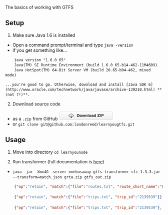The basics of working with GTFS


## Setup

1. Make sure Java 1.6 is installed
  * Open a command prompt/terminal and type `java -version`
  * if you get something like...
  ```
      java version "1.6.0_65"
	  Java(TM) SE Runtime Environment (build 1.6.0_65-b14-462-11M4609)
	  Java HotSpot(TM) 64-Bit Server VM (build 20.65-b04-462, mixed mode)
  ```
    ...you're good to go. Otherwise, download and install [Java SDK 6](http://www.oracle.com/technetwork/java/javase/archive-139210.html) **(not 7!)**.

2. Download source code
  * as a `.zip` from GitHub ![alt text](zip.png "Click this to download the zip")
  * or `git clone git@github.com:landonreed/learnyougtfs.git`

## Usage

1. Move into directory `cd learnyounode`

2. Run transformer (full documentation is [here](http://developer.onebusaway.org/modules/onebusaway-gtfs-modules/current-SNAPSHOT/onebusaway-gtfs-transformer-cli.html))
  * `java -jar -Xmx4G -server onebusaway-gtfs-transformer-cli-1.3.3.jar --transform=match.json grta.zip gtfs_out.zip`
  
```json
	{"op":"retain", "match":{"file":"routes.txt", "route_short_name":"RED"}}
	
	{"op":"retain", "match":{"file":"trips.txt", "trip_id":"2139539"}}
	
	{"op":"retain", "match":{"file":"trips.txt", "trip_id":"2139539"}, "retainBlocks":false}
```
